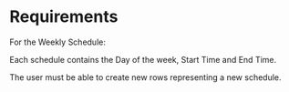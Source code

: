 # Requirements





For the Weekly Schedule:

Each schedule contains the Day of the week, Start Time and End Time.

The user must be able to create new rows representing a new schedule.





